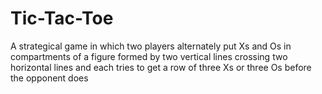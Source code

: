 Tic-Tac-Toe
===========
A strategical game in which two players alternately put Xs and Os in compartments of a figure formed by two 
vertical lines crossing two horizontal lines and each tries to get a row of three Xs or three Os before the 
opponent does
